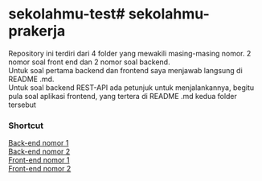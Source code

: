 # sekolahmu-test# sekolahmu-prakerja
Repository ini terdiri dari 4 folder yang mewakili masing-masing nomor. 2 nomor soal front end dan 2 nomor soal backend. </br>
Untuk soal pertama backend dan frontend saya menjawab langsung di README .md. </br>
Untuk soal backend REST-API ada petunjuk untuk menjalankannya, begitu pula soal aplikasi frontend, yang tertera di README .md kedua folder tersebut

### Shortcut
[Back-end nomor 1](https://github.com/prmzk/sekolahmu-test/tree/master/backend1)</br>
[Back-end nomor 2](https://github.com/prmzk/sekolahmu-test/tree/master/backend2)</br>
[Front-end nomor 1](https://github.com/prmzk/sekolahmu-test/tree/master/frontend1)</br>
[Front-end nomor 2](https://github.com/prmzk/sekolahmu-test/tree/master/frontend2/sekolahmu-prakerja)
